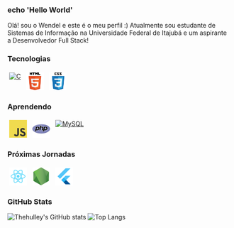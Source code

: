 

### echo 'Hello World'

Olá! sou o Wendel e este é o meu perfil :)
Atualmente sou estudante de Sistemas de Informação na Universidade Federal de Itajubá e um aspirante a Desenvolvedor Full Stack!

### Tecnologias
[<img src="https://cdn.iconscout.com/icon/free/png-512/c-programming-569564.png" alt="C" height="40" style="vertical-align:top; margin:4px">](https://iconscout.com/icon/c-programming) <img src="https://raw.githubusercontent.com/github/explore/80688e429a7d4ef2fca1e82350fe8e3517d3494d/topics/html/html.png" alt="HTML5" height="40" style="vertical-align:top; margin:4px"> <img src="https://raw.githubusercontent.com/github/explore/80688e429a7d4ef2fca1e82350fe8e3517d3494d/topics/css/css.png" alt="CSS3" height="40" style="vertical-align:top; margin:4px">
<br/>


### Aprendendo

<img src="https://raw.githubusercontent.com/github/explore/80688e429a7d4ef2fca1e82350fe8e3517d3494d/topics/javascript/javascript.png" alt="Javascript" height="40" style="vertical-align:top; margin:4px"> <img src="https://raw.githubusercontent.com/github/explore/80688e429a7d4ef2fca1e82350fe8e3517d3494d/topics/php/php.png" alt="PHP" height="40" style="vertical-align:top; margin:4px"> [<img src="https://cdn.iconscout.com/icon/free/png-256/mysql-19-1174939.png" alt="MySQL" height="40" style="vertical-align:top; margin:4px">](https://iconscout.com/icon/mysql-19)
<br/>


### Próximas Jornadas

<img src="https://raw.githubusercontent.com/github/explore/80688e429a7d4ef2fca1e82350fe8e3517d3494d/topics/react/react.png" alt="React" height="40" style="vertical-align:top; margin:4px"> <img src="https://raw.githubusercontent.com/github/explore/80688e429a7d4ef2fca1e82350fe8e3517d3494d/topics/nodejs/nodejs.png" alt="Node.js" height="40" style="vertical-align:top; margin:4px"> <img src="https://raw.githubusercontent.com/github/explore/80688e429a7d4ef2fca1e82350fe8e3517d3494d/topics/flutter/flutter.png" alt="Flutter" height="40" style="vertical-align:top; margin:4px">
<br/>


### GitHub Stats


![Thehulley's GitHub stats](https://github-readme-stats.vercel.app/api?username=thehulley&bg_color=18191c&title_color=22cc65&text_color=fff&icon_color=22cc65&show_icons=true&hide_border=true) ![Top Langs](https://github-readme-stats.vercel.app/api/top-langs/?username=thehulley&bg_color=18191c&title_color=22cc65&text_color=fff&icon_color=22cc65&layout=compact&hide_border=true)
